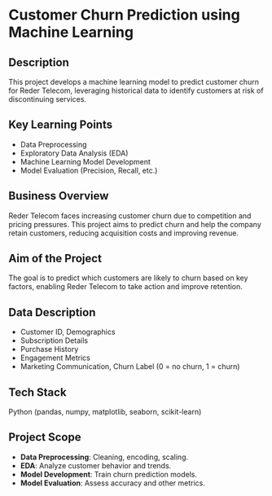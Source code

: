 # Customer Churn Prediction using Machine Learning
## Description
This project develops a machine learning model to predict customer churn for Reder Telecom, leveraging historical data to identify customers at risk of discontinuing services.

## Key Learning Points
- Data Preprocessing
- Exploratory Data Analysis (EDA)
- Machine Learning Model Development
- Model Evaluation (Precision, Recall, etc.)

## Business Overview
Reder Telecom faces increasing customer churn due to competition and pricing pressures. This project aims to predict churn and help the company retain customers, reducing acquisition costs and improving revenue.

## Aim of the Project
The goal is to predict which customers are likely to churn based on key factors, enabling Reder Telecom to take action and improve retention.

## Data Description
- Customer ID, Demographics
- Subscription Details
- Purchase History
-  Engagement Metrics
- Marketing Communication, Churn Label (0 = no churn, 1 = churn)
## Tech Stack
Python (pandas, numpy, matplotlib, seaborn, scikit-learn)
## Project Scope
- **Data Preprocessing**: Cleaning, encoding, scaling.
- **EDA**: Analyze customer behavior and trends.
- **Model Development**: Train churn prediction models.
- **Model Evaluation**: Assess accuracy and other metrics.

